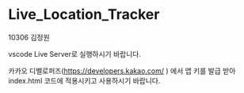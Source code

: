 # Live_Location_Tracker
10306 김정원

vscode Live Server로 실행하시기 바랍니다.

카카오 디벨로퍼즈(https://developers.kakao.com/ ) 에서 앱 키를 발급 받아 index.html 코드에 적용시키고 사용하시기 바랍니다.
